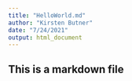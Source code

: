 ```yaml
---
title: "HelloWorld.md"
author: "Kirsten Butner"
date: "7/24/2021"
output: html_document
---
```

## This is a markdown file

```{r}

```


